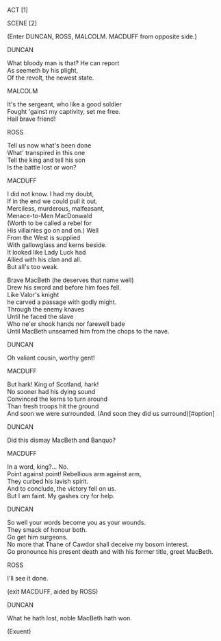 ACT \[1\]

SCENE \[2\]

(Enter DUNCAN, ROSS, MALCOLM. MACDUFF from opposite side.)

DUNCAN

What bloody man is that? He can report  
As seemeth by his plight,  
Of the revolt, the newest state.

MALCOLM

It's the sergeant, who like a good soldier  
Fought 'gainst my captivity, set me free.  
Hail brave friend!

ROSS

Tell us now what's been done  
What' transpired in this one  
Tell the king and tell his son  
Is the battle lost or won?

MACDUFF

I did not know. I had my doubt,  
If in the end we could pull it out.  
Merciless, murderous, malfeasant,  
Menace-to-Men MacDonwald  
(Worth to be called a rebel for  
His villainies go on and on.) Well  
From the West is supplied  
With gallowglass and kerns beside.  
It looked like Lady Luck had  
Allied with his clan and all.  
But all's too weak.  
  
Brave MacBeth (he deserves that name well)  
Drew his sword and before him foes fell.  
Like Valor's knight  
he carved a passage with godly might.  
Through the enemy knaves  
Until he faced the slave  
Who ne'er shook hands nor farewell bade  
Until MacBeth unseamed him from the chops to the nave.

DUNCAN

Oh valiant cousin, worthy gent!

MACDUFF

But hark! King of Scotland, hark!  
No sooner had his dying sound  
Convinced the kerns to turn around  
Than fresh troops hit the ground  
And soon we were surrounded. (And soon they did us surround)\[\#option\]

DUNCAN

Did this dismay MacBeth and Banquo?

MACDUFF

In a word, king?... No.  
Point against point! Rebellious arm against arm,  
They curbed his lavish spirit.  
And to conclude, the victory fell on us.  
But I am faint. My gashes cry for help.

DUNCAN

So well your words become you as your wounds.  
They smack of honour both.  
Go get him surgeons.  
No more that Thane of Cawdor shall deceive my bosom interest.  
Go pronounce his present death and with his former title, greet MacBeth.

ROSS

I'll see it done.

(exit MACDUFF, aided by ROSS)

DUNCAN

What he hath lost, noble MacBeth hath won.

(Exuent)